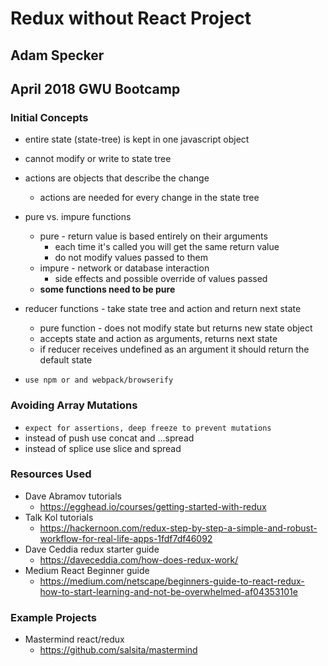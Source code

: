 # Redux without React Project
## Adam Specker
## April 2018 GWU Bootcamp

### Initial Concepts 
* entire state (state-tree) is kept in one javascript object
* cannot modify or write to state tree
* actions are objects that describe the change
    * actions are needed for every change in the state tree

* pure vs. impure functions
    * pure - return value is based entirely on their arguments
        * each time it's called you will get the same return value
        * do not modify values passed to them
    * impure - network or database interaction
        * side effects and possible override of values passed
    * **some functions need to be pure**

* reducer functions - take state tree and action and return next state
    * pure function - does not modify state but returns new state object
    * accepts state and action as arguments, returns next state
    * if reducer receives undefined as an argument it should return the default state

* ```use npm or and webpack/browserify```

### Avoiding Array Mutations
* ```expect for assertions, deep freeze to prevent mutations```
* instead of push use concat and ...spread
* instead of splice use slice and spread
    




### Resources Used
* Dave Abramov tutorials
    * https://egghead.io/courses/getting-started-with-redux
* Talk Kol tutorials
    * https://hackernoon.com/redux-step-by-step-a-simple-and-robust-workflow-for-real-life-apps-1fdf7df46092
* Dave Ceddia redux starter guide
    * https://daveceddia.com/how-does-redux-work/
* Medium React Beginner guide
    * https://medium.com/netscape/beginners-guide-to-react-redux-how-to-start-learning-and-not-be-overwhelmed-af04353101e



### Example Projects
* Mastermind react/redux
    * https://github.com/salsita/mastermind